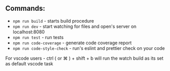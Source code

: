 ## Commands:

- `npm run build` - starts build procedure
- `npm run dev` - start watching for files and open's server on localhost:8080
- `npm run test` - run tests
- `npm run code-coverage` - generate code coverage report
- `npm run code-style-check` - run's eslint and prettier check on your code

For vscode users - ctrl ( or ⌘ ) + shift + b will run the watch build as its set as default vscode task
